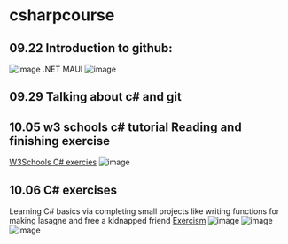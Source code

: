 # csharpcourse

## 09.22 Introduction to github:
![image](https://user-images.githubusercontent.com/44648333/191684037-999401a0-3186-44ba-aaea-bc38a6de253c.png)
.NET MAUI
![image](https://user-images.githubusercontent.com/44648333/191685148-5e9fdbe1-b2be-43f7-93e8-9b33d0ad0687.png)

## 09.29 Talking about c# and git

## 10.05 w3 schools c# tutorial Reading and finishing exercise
[W3Schools C# exercies](https://www.w3schools.com/cs/exercise.php?filename=exercise_exceptions2)
![image](https://user-images.githubusercontent.com/44648333/194061315-894e2d96-23e3-482e-ae83-ea0901f64b82.png)

## 10.06 C# exercises

Learning C# basics via completing small projects like writing functions for making lasagne and free a kidnapped friend
[Exercism](https://exercism.org/dashboard)
![image](https://user-images.githubusercontent.com/44648333/194240967-c5ca4f44-6fa8-4427-96e1-ffb100c873e2.png)
![image](https://user-images.githubusercontent.com/44648333/194241916-503b25fc-35f5-4056-b41e-b1afb825d7ae.png)
![image](https://user-images.githubusercontent.com/44648333/194242822-89049562-3ac3-4cca-831f-b668ed08999a.png)




